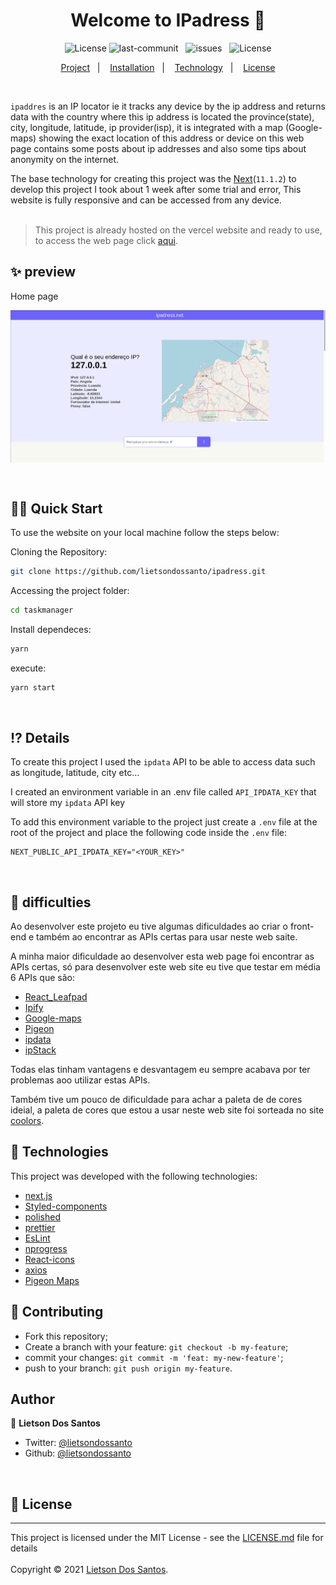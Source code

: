 <h1 align="center">Welcome to IPadress 👋</h1>
<p align="center">
    <img alt="License" src="https://img.shields.io/badge/Version-1.0-brightgreen">
    <img src="https://img.shields.io/github/last-commit/lietsondossanto/ipadress" alt="last-communit">&nbsp;&nbsp;
    <img src="https://img.shields.io/github/issues/lietsondossanto/ipadress" alt="issues">&nbsp;&nbsp;
    <img alt="License" src="https://img.shields.io/badge/license-MIT-brightgreen">
</p>
<p align="center">
    <a href="#project">Project</a>&nbsp;&nbsp;&nbsp;|&nbsp;&nbsp;&nbsp;
    <a href="#installation">Installation</a>&nbsp;&nbsp;&nbsp;|&nbsp;&nbsp;&nbsp;
    <a href="#technology">Technology</a>&nbsp;&nbsp;&nbsp;|&nbsp;&nbsp;&nbsp;
    <a href="#license">License</a>
</p><br>

<span id="project">`ipaddres`</span> is an IP locator ie it tracks any device by the ip address and returns data with the country where this ip address is located the province(state), city, longitude, latitude, ip provider(isp), it is integrated with a map (Google-maps) showing the exact location of this address or device on this web page contains some posts about ip addresses and also some tips about anonymity on the internet.

The base technology for creating this project was the [Next](https://reactjs.org/)(`11.1.2`) to develop this project I took about 1 week after some trial and error, This website is fully responsive and can be accessed from any device.<br><br>

> This project is already hosted on the vercel website and ready to use, to access the web page click [aqui](https://ipadress.vercel.app/).

## ✨ preview

Home page

<p align="center">
  <img width="700" align="center" src="./src/assets/img/img.png" alt="demo"/>
</p><br>

## <span id="installation">👨‍💻 Quick Start</span>

To use the website on your local machine follow the steps below:

Cloning the Repository:

```sh
git clone https://github.com/lietsondossanto/ipadress.git
```

Accessing the project folder:

```sh
cd taskmanager
```

Install dependeces:

```sh
yarn
```

execute:

```sh
yarn start
```
<br>

## ⁉️ Details

To create this project I used the `ipdata` API to be able to access data such as longitude, latitude, city etc...

I created an environment variable in an .env file called `API_IPDATA_KEY` that will store my `ipdata` API key

To add this environment variable to the project just create a `.env` file at the root of the project and place the following code inside the `.env` file:
```
NEXT_PUBLIC_API_IPDATA_KEY="<YOUR_KEY>"
```
<br>

## 😤 difficulties

Ao desenvolver este projeto eu tive algumas dificuldades ao criar o front-end e também ao encontrar as APIs certas para usar neste web saite.

A minha maior dificuldade ao desenvolver esta web page foi encontrar as APIs certas, só para desenvolver este web site eu tive que testar em média 6 APIs que são:

- [React_Leafpad]()
- [Ipify]()
- [Google-maps]()
- [Pigeon]()
- [ipdata]()
- [ipStack]()

Todas elas tinham vantagens e desvantagem eu sempre acabava por ter problemas aoo utilizar estas APIs.

Também tive um pouco de dificuldade para achar a paleta de de cores ideial,
a paleta de cores que estou a usar neste web site foi sorteada no site [coolors](https://coolors.co/).

## <span id="technology">🚀 Technologies</span>

This project was developed with the following technologies:

- [next.js](https://next.org/)
- [Styled-components](https://styled-components.com/)
- [polished](https://polished.js.org/)
- [prettier](https://prettier.io/)
- [EsLint](https://eslint.org/)
- [nprogress](https://www.npmjs.com/package/nprogress)
- [React-icons](https://react-icons.github.io/react-icons/)
- [axios](https://github.com/axios/axios)
- [Pigeon Maps](https://pigeon-maps.js.org/)

## 🤝 Contributing
- Fork this repository;
- Create a branch with your feature: `git checkout -b my-feature`;
- commit your changes: `git commit -m 'feat: my-new-feature'`;
- push to your branch: `git push origin my-feature`.

## Author

👤 **Lietson Dos Santos**

- Twitter: [@lietsondossanto](https://twitter.com/lietsondossanto)
- Github: [@lietsondossanto](https://github.com/lietsondossanto)
<br />
<h2 id="license">📝 License</h2>

---
This project is licensed under the MIT License - see the [LICENSE.md](LICENSE.md) file for details<br><br>
Copyright © 2021 [Lietson Dos Santos](https://github.com/lietsondossanto).

